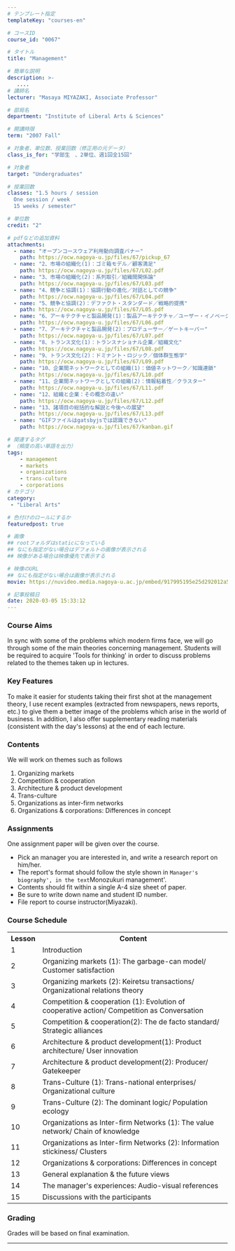 ```yaml
---
# テンプレート指定
templateKey: "courses-en"

# コースID
course_id: "0067"

# タイトル
title: "Management"

# 簡単な説明
description: >-
   ....
# 講師名
lecturer: "Masaya MIYAZAKI, Associate Professor"

# 部局名
department: "Institute of Liberal Arts & Sciences"

# 開講時限
term: "2007	Fall"

# 対象者、単位数、授業回数（修正用の元データ）
class_is_for: "学部生　、2単位、週1回全15回"

# 対象者
target: "Undergraduates"

# 授業回数
classes: "1.5 hours / session
  One session / week
  15 weeks / semester"

# 単位数
credit: "2"

# pdfなどの追加資料
attachments:
  - name: "オープンコースウェア利用動向調査バナー" 
    path: https://ocw.nagoya-u.jp/files/67/pickup_67
  - name: "2、市場の組織化(1)：ゴミ箱モデル／顧客満足" 
    path: https://ocw.nagoya-u.jp/files/67/L02.pdf
  - name: "3、市場の組織化(2)：系列取引／組織間関係論" 
    path: https://ocw.nagoya-u.jp/files/67/L03.pdf
  - name: "4、競争と協調(1)：協調行動の進化／対話としての競争" 
    path: https://ocw.nagoya-u.jp/files/67/L04.pdf
  - name: "5、競争と協調(2)：デファクト・スタンダード／戦略的提携" 
    path: https://ocw.nagoya-u.jp/files/67/L05.pdf
  - name: "6、アーキテクチャと製品開発(1)：製品アーキテクチャ／ユーザー・イノベーション" 
    path: https://ocw.nagoya-u.jp/files/67/L06.pdf
  - name: "7、アーキテクチャと製品開発(2)：プロデューサー／ゲートキーパー" 
    path: https://ocw.nagoya-u.jp/files/67/L07.pdf
  - name: "8、トランス文化(1)：トランスナショナル企業／組織文化" 
    path: https://ocw.nagoya-u.jp/files/67/L08.pdf
  - name: "9、トランス文化(2)：ドミナント・ロジック／個体群生態学" 
    path: https://ocw.nagoya-u.jp/files/67/L09.pdf
  - name: "10、企業間ネットワークとしての組織(1)：価値ネットワーク／知識連鎖" 
    path: https://ocw.nagoya-u.jp/files/67/L10.pdf
  - name: "11、企業間ネットワークとしての組織(2)：情報粘着性／クラスター" 
    path: https://ocw.nagoya-u.jp/files/67/L11.pdf
  - name: "12、組織と企業：その概念の違い" 
    path: https://ocw.nagoya-u.jp/files/67/L12.pdf
  - name: "13、諸項目の総括的な解説と今後への展望" 
    path: https://ocw.nagoya-u.jp/files/67/L13.pdf
  - name: "GIFファイルはgatsbyjsでは認識できない" 
    path: https://ocw.nagoya-u.jp/files/67/kanban.gif

# 関連するタグ
# （頻度の高い単語を出力）
tags:
    - management
    - markets
    - organizations
    - trans-culture
    - corporations
# カテゴリ
category:
 - "Liberal Arts"

# 色付けのロールにするか
featuredpost: true

# 画像
## rootフォルダはstaticになっている
## なにも指定がない場合はデフォルトの画像が表示される
## 映像がある場合は映像優先で表示する

# 映像のURL
## なにも指定がない場合は画像が表示される
movie: https://nuvideo.media.nagoya-u.ac.jp/embed/917995195e25d292012a509660001a66599fd906

# 記事投稿日
date: 2020-03-05 15:33:12
---
```


### Course Aims

In sync with some of the problems which modern firms face, we will go through some of the main theories concerning management. Students will be required to acquire 'Tools for thinking' in order to discuss problems related to the themes taken up in lectures.

### Key Features

To make it easier for students taking their first shot at the management theory, I use recent examples (extracted from newspapers, news reports, etc.) to give them a better image of the problems which arise in the world of business. In addition, I also offer supplementary reading materials (consistent with the day's lessons) at the end of each lecture.

### Contents

We will work on themes such as follows

1. Organizing markets
2. Competition & cooperation
3. Architecture & product development
4. Trans-culture
5. Organizations as inter-firm networks
6. Organizations & corporations: Differences in concept

### Assignments

One assignment paper will be given over the course.

- Pick an manager you are interested in, and write a research report on him/her.
- The report's format should follow the style shown in `Manager's biography', in the text`Monozukuri management'.
- Contents should fit within a single A-4 size sheet of paper.
- Be sure to write down name and student ID number.
- File report to course instructor(Miyazaki).

<h3>Course Schedule</h3>
<table class="basic" width="455">
<tr>
<th width="20" class="center">Lesson</th>
<th width="435" class="center">Content</th>
</th>
<tr>
<td class="center">1</td>
<td>
Introduction
</td>
</tr>
<tr>
<td class="center">2</td>
<td>
Organizing markets (1): The garbage-can model/ Customer satisfaction
</td>
</tr>
<tr>
<td class="center">3</td>
<td>
Organizing markets (2): Keiretsu transactions/ Organizational relations theory
</td>
</tr>
<tr>
<td class="center">4</td>
<td>
Competition & cooperation (1): Evolution of cooperative action/ Competition as Conversation
</td>
</tr>
<tr>
<td class="center">5</td>
<td>
Competition & cooperation(2): The de facto standard/ Strategic alliances</td>
</tr>
<tr>
<td class="center">6</td>
<td>
Architecture & product development(1): Product architecture/ User innovation
</td>
</tr>
<tr>
<td class="center">7</td>
<td>
Architecture & product development(2): Producer/ Gatekeeper
</td>
</tr>
<tr>
<td class="center">8</td>
<td>
Trans-Culture (1): Trans-national enterprises/ Organizational culture
</td>
</tr>
<tr>
<td class="center">9</td>
<td>
Trans-Culture (2): The dominant logic/ Population ecology
</td>
</tr>
<tr>
<td class="center">10</td>
<td>
Organizations as Inter-firm Networks (1): The value network/ Chain of knowledge
</td>
</tr>
<tr>
<td class="center">11</td>
<td>
Organizations as Inter-firm Networks (2): Information stickiness/ Clusters
</td>
</tr>
<tr>
<td class="center">12</td>
<td>
Organizations & corporations: Differences in concept
</td>
</tr>
<tr>
<td class="center">13</td>
<td>
General explanation & the future views
</td>
</tr>
<tr>
<td class="center">14</td>
<td>
The manager's experiences: Audio-visual references
</td>
</tr>
<tr>
<td class="center">15</td>
<td>
Discussions with the participants
</td>
</tr>
</table>

### Grading

Grades will be based on final examination.

---

